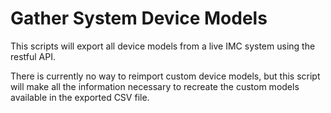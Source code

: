 # Gather System Device Models

This scripts will export all device models from a live IMC system using the restful API.

There is currently no way to reimport custom device models, but this script will make all the information necessary to
recreate the custom models available in the exported CSV file.